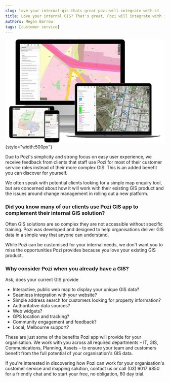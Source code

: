 ```yaml
---
slug: love-your-internal-gis-thats-great-pozi-will-integrate-with-it
title: Love your internal GIS? That's great, Pozi will integrate with it.
authors: Megan Barrow
tags: [customer service]
---
```


![](/static/img/smartmockups_jno2gkxm-removebg-preview.webp){style="width:500px"}

Due to Pozi's simplicity and strong focus on easy user experience, we receive feedback from clients that staff use Pozi for most of their customer service roles instead of their more complex GIS. This is an added benefit you can discover for yourself.

<!--truncate-->

We often speak with potential clients looking for a simple map enquiry tool, but are concerned about how it will work with their existing GIS product and the issues around change management in rolling out a new platform.

### Did you know many of our clients use Pozi GIS app to complement their internal GIS solution?

Often GIS solutions are so complex they are not accessible without specific training. Pozi was developed and designed to help organisations deliver GIS data in a simple way that anyone can understand.

While Pozi can be customised for your internal needs, we don't want you to miss the opportunities Pozi provides because you love your existing GIS product.

### Why consider Pozi when you already have a GIS?

Ask, does your current GIS provide

* Interactive, public web map to display your unique GIS data?
* Seamless integration with your website?
* Simple address search for customers looking for property information?
* Authoritative data sources?
* Web widgets?
* GPS location and tracking?
* Community engagement and feedback?
* Local, Melbourne support?

These are just some of the benefits Pozi app will provide for your organisation.
We work with you across all required departments – IT, GIS, Communications, Planning, Assets – to ensure your team and customers benefit from the full potential of your organisation's GIS data.

If you're interested in discovering how Pozi can work for your organisation's customer service and mapping solution, contact us or call (03) 9017 6850 for a friendly chat and to start your free, no obligation, 60 day trial.